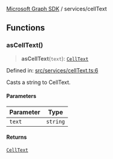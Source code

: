 [Microsoft Graph SDK](../modules.md) / services/cellText

## Functions

### asCellText()

> **asCellText**(`text`): [`CellText`](../models/CellText.md#celltext)

Defined in: [src/services/cellText.ts:6](https://github.com/Future-Secure-AI/microsoft-graph/blob/6f587d043e8277194e9b2feca914ab2cba9d258d/src/services/cellText.ts#L6)

Casts a string to CellText.

#### Parameters

| Parameter | Type |
| ------ | ------ |
| `text` | `string` |

#### Returns

[`CellText`](../models/CellText.md#celltext)
